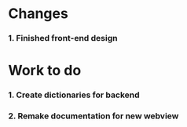 # Changes

### 1. **Finished front-end design**

# Work to do

### 1. Create dictionaries for backend
### 2. Remake documentation for new webview